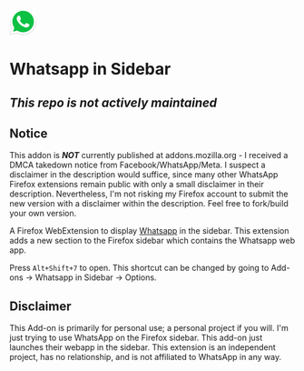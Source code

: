 ![image](/icons/48x48.png)

# Whatsapp in Sidebar

## _This repo is not actively maintained_

## Notice
This addon is ***NOT*** currently published at addons.mozilla.org - I received a DMCA takedown notice from Facebook/WhatsApp/Meta. I suspect a disclaimer in the description would suffice, since many other WhatsApp Firefox extensions remain public with only a small disclaimer in their description. Nevertheless, I'm not risking my Firefox account to submit the new version with a disclaimer within the description. Feel free to fork/build your own version.

A Firefox WebExtension to display [Whatsapp](https://web.whatsapp.com/) in the sidebar. This extension adds a new section to the Firefox sidebar which contains the Whatsapp web app.

Press `Alt+Shift+7` to open. This shortcut can be changed by going to Add-ons -> Whatsapp in Sidebar -> Options.

## Disclaimer

This Add-on is primarily for personal use; a personal project if you will. I'm just trying to use WhatsApp on the Firefox sidebar. This add-on just launches their webapp in the sidebar. This extension is an independent project, has no relationship, and is not affiliated to WhatsApp in any way.
